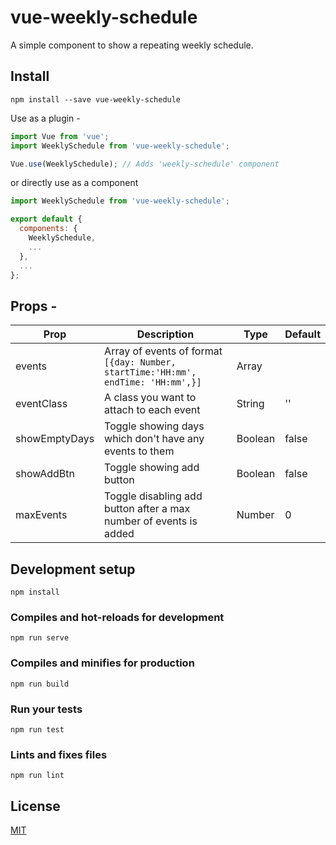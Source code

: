 # vue-weekly-schedule

A simple component to show a repeating weekly schedule.

## Install

```
npm install --save vue-weekly-schedule
```

Use as a plugin -

```js
import Vue from 'vue';
import WeeklySchedule from 'vue-weekly-schedule';

Vue.use(WeeklySchedule); // Adds 'weekly-schedule' component
```

or directly use as a component

```js
import WeeklySchedule from 'vue-weekly-schedule';

export default {
  components: {
    WeeklySchedule,
    ...
  },
  ...
};
```

## Props -

| Prop | Description  | Type  | Default |
|------|--------------|-------|---------|
|events|Array of events of format `[{day: Number, startTime:'HH:mm', endTime: 'HH:mm',}]`|Array||
|eventClass|A class you want to attach to each event|String|''|
|showEmptyDays|Toggle showing days which don't have any events to them|Boolean|false|
|showAddBtn|Toggle showing add button|Boolean|false|
|maxEvents|Toggle disabling add button after a max number of events is added|Number|0|

## Development setup

```
npm install
```

### Compiles and hot-reloads for development
```
npm run serve
```

### Compiles and minifies for production
```
npm run build
```

### Run your tests
```
npm run test
```

### Lints and fixes files
```
npm run lint
```

## License

[MIT](https://github.com/arpit9295/vue-weekly-schedule/blob/master/LICENSE.md)

